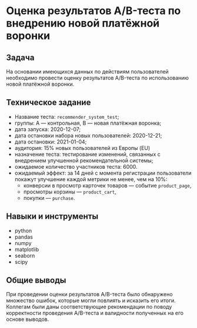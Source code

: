 # Оценка результатов A/B-теста по внедрению новой платёжной воронки


## Задача

На основании имеющихся данных по действиям пользователей необходимо провести оценку результатов A/B-теста по использованию новой платёжной воронки.


## Техническое задание

- Название теста: `recommender_system_test`;
- группы: А — контрольная, B — новая платёжная воронка;
- дата запуска: 2020-12-07;
- дата остановки набора новых пользователей: 2020-12-21;
- дата остановки: 2021-01-04;
- аудитория: 15% новых пользователей из Европы (EU)
- назначение теста: тестирование изменений, связанных с внедрением улучшенной рекомендательной системы;
- ожидаемое количество участников теста: 6000.
- ожидаемый эффект: за 14 дней с момента регистрации пользователи покажут улучшение каждой метрики не менее, чем на 10%:
    - конверсии в просмотр карточек товаров — событие `product_page`,
    - просмотры корзины — `product_cart`,
    - покупки — `purchase`.


## Навыки и инструменты

- python
- pandas
- numpy
- matplotlib
- seaborn
- scipy


## Общие выводы

При проведении оценки результатов A/B-теста было обнаружено множество ошибок, которые могли повлиять и исказить его итоги. Коллегам были даны соответствующие рекомендации по поводу корректности проведения A/B-теста и валидности полученных на его основе выводов.
